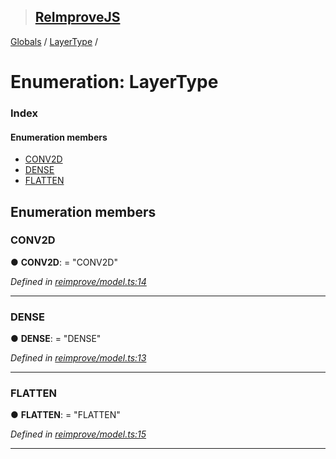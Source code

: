 > ## [ReImproveJS](../README.md)

[Globals](../globals.md) / [LayerType](layertype.md) /

# Enumeration: LayerType

### Index

#### Enumeration members

* [CONV2D](layertype.md#conv2d)
* [DENSE](layertype.md#dense)
* [FLATTEN](layertype.md#flatten)

## Enumeration members

###  CONV2D

● **CONV2D**: = "CONV2D"

*Defined in [reimprove/model.ts:14](https://github.com/DevSide/ReImproveJS/blob/2368b25/src/reimprove/model.ts#L14)*

___

###  DENSE

● **DENSE**: = "DENSE"

*Defined in [reimprove/model.ts:13](https://github.com/DevSide/ReImproveJS/blob/2368b25/src/reimprove/model.ts#L13)*

___

###  FLATTEN

● **FLATTEN**: = "FLATTEN"

*Defined in [reimprove/model.ts:15](https://github.com/DevSide/ReImproveJS/blob/2368b25/src/reimprove/model.ts#L15)*

___